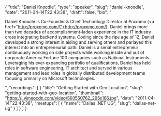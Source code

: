{
  "title": "Daniel Knoodle",
  "type": "speaker",
  "slug": "daniel-knoodle",
  "date": "2011-04-14T22:43:38",
  "draft": false,
  "bio": "<p>Daniel Knoodle is Co-Founder &amp; Chief Technology Director at Proxomo (<a href=\"http://proxomo.com/\">http://proxomo.com/</a>). Daniel brings more than two decades of accomplishment-laden experience in the IT industry cross integrating backend systems. Coding since the ripe age of 12, Daniel developed a strong interest in aiding and serving others and parlayed this interest into an entrepreneurial path. Daniel is a serial entrepreneur continuously working on side projects while working inside and out of corporate America Fortune 100 companies such as National Instruments. Leveraging his ever-expanding portfolio of qualifications, Daniel has held roles in software engineering, IT architect and served in various management and lead roles in globally distributed development teams focusing primarily on Microsoft technologies.</p>",
  "recordings": [
    {
      "title": "Getting Started with Geo Location",
      "slug": "getting-started-with-geo-location",
      "thumbnail": "https://i.vimeocdn.com/video/500550762_295x166.jpg",
      "date": "2011-04-14T22:43:38",
      "meetups": [
        {
          "name": "Dallas .NET UG",
          "slug": "dallas-net-ug"
        }
      ]
    }
  ]
}